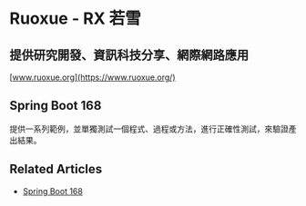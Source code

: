 # Ruoxue - RX 若雪
## 提供研究開發、資訊科技分享、網際網路應用
[www.ruoxue.org](https://www.ruoxue.org/)

## Spring Boot 168
提供一系列範例，並單獨測試一個程式、過程或方法，進行正確性測試，來驗證產出結果。

## Related Articles
- [Spring Boot 168](https://www.ruoxue.org/spring-boot-168/)